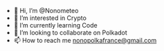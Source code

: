 - 👋 Hi, I’m @Nonometeo
- 👀 I’m interested in Crypto
- 🌱 I’m currently learning Code
- 💞️ I’m looking to collaborate on Polkadot
- 📫 How to reach me nonopolkafrance@gmail.com

<!---
Nonometeo/Nonometeo is a ✨ special ✨ repository because its `README.md` (this file) appears on your GitHub profile.
You can click the Preview link to take a look at your changes.
--->
